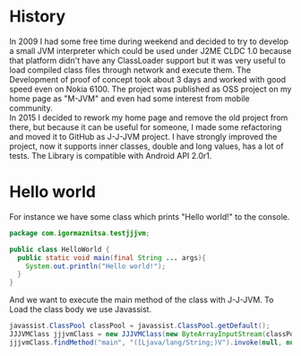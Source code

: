 # History
In 2009 I had some free time during weekend and decided to try to develop a small JVM interpreter which could be used under J2ME CLDC 1.0 because that platform didn't have any ClassLoader support but it was very useful to load compiled class files through network and execute them. The Development of proof of concept took about 3 days and worked with good speed even on Nokia 6100. The project was published as OSS project on my home page as "M-JVM" and even had some interest from mobile community.   
In 2015 I decided to rework my home page and remove the old project from there, but because it can be useful for someone, I made some refactoring and moved it to GitHub as J-J-JVM project. I have strongly improved the project, now it supports inner classes, double and long values, has a lot of tests. The Library is compatible with Android API 2.0r1.

# Hello world
For instance we have some class which prints "Hello world!" to the console.
```Java
package com.igormaznitsa.testjjjvm;

public class HelloWorld {
  public static void main(final String ... args){
    System.out.println("Hello world!");
  }
}
```
And we want to execute the main method of the class with J-J-JVM. To Load the class body we use Javassist.
```Java
javassist.ClassPool classPool = javassist.ClassPool.getDefault();
JJJVMClass jjjvmClass = new JJJVMClass(new ByteArrayInputStream(classPool.get("com.igormaznitsa.testjjjvm.HelloWorld").toBytecode()),new JSEProviderImpl(null));
jjjvmClass.findMethod("main", "([Ljava/lang/String;)V").invoke(null, null);
```
